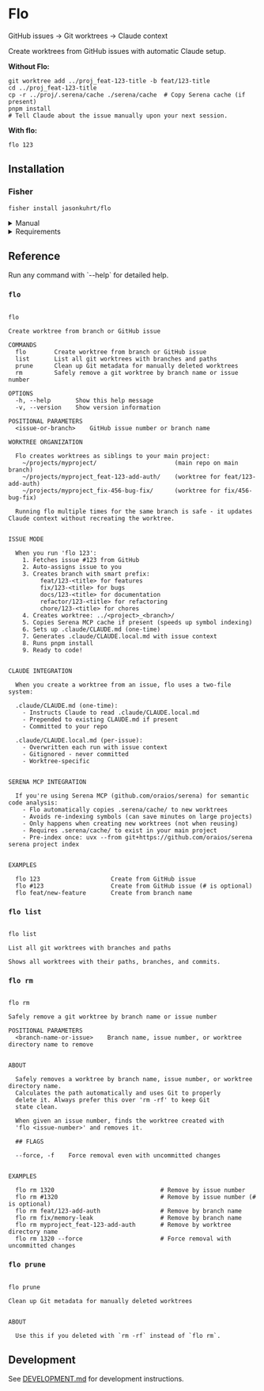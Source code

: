 # Flo

GitHub issues → Git worktrees → Claude context

Create worktrees from GitHub issues with automatic Claude setup.

**Without Flo:**

```fish
git worktree add ../proj_feat-123-title -b feat/123-title
cd ../proj_feat-123-title
cp -r ../proj/.serena/cache ./serena/cache  # Copy Serena cache (if present)
pnpm install
# Tell Claude about the issue manually upon your next session.
```

**With flo:**

```fish
flo 123
```

## Installation

### Fisher

```fish
fisher install jasonkuhrt/flo
```

<details>
<summary>Manual</summary>

```fish
git clone https://github.com/jasonkuhrt/flo.git ~/projects/flo
cd ~/projects/flo
make install
```

</details>

<details>
<summary>Requirements</summary>

- **Fish shell** (3.0+)
- **git** and **GitHub CLI** (`gh`) - must be authenticated (`gh auth login`)
- **jq** - JSON parser
  - macOS: `brew install jq`
- **pnpm** - for auto-installing dependencies (optional but recommended)

</details>

<!-- REFERENCE_START -->
## Reference

Run any command with \`--help\` for detailed help.

### `flo`

```

flo

Create worktree from branch or GitHub issue

COMMANDS
  flo        Create worktree from branch or GitHub issue
  list       List all git worktrees with branches and paths
  prune      Clean up Git metadata for manually deleted worktrees
  rm         Safely remove a git worktree by branch name or issue number

OPTIONS
  -h, --help       Show this help message
  -v, --version    Show version information

POSITIONAL PARAMETERS
  <issue-or-branch>    GitHub issue number or branch name

WORKTREE ORGANIZATION

  Flo creates worktrees as siblings to your main project:
    ~/projects/myproject/                      (main repo on main branch)
    ~/projects/myproject_feat-123-add-auth/    (worktree for feat/123-add-auth)
    ~/projects/myproject_fix-456-bug-fix/      (worktree for fix/456-bug-fix)

  Running flo multiple times for the same branch is safe - it updates Claude context without recreating the worktree.


ISSUE MODE

  When you run 'flo 123':
    1. Fetches issue #123 from GitHub
    2. Auto-assigns issue to you
    3. Creates branch with smart prefix:
         feat/123-<title> for features
         fix/123-<title> for bugs
         docs/123-<title> for documentation
         refactor/123-<title> for refactoring
         chore/123-<title> for chores
    4. Creates worktree: ../<project>_<branch>/
    5. Copies Serena MCP cache if present (speeds up symbol indexing)
    6. Sets up .claude/CLAUDE.md (one-time)
    7. Generates .claude/CLAUDE.local.md with issue context
    8. Runs pnpm install
    9. Ready to code!


CLAUDE INTEGRATION

  When you create a worktree from an issue, flo uses a two-file system:

  .claude/CLAUDE.md (one-time):
    - Instructs Claude to read .claude/CLAUDE.local.md
    - Prepended to existing CLAUDE.md if present
    - Committed to your repo

  .claude/CLAUDE.local.md (per-issue):
    - Overwritten each run with issue context
    - Gitignored - never committed
    - Worktree-specific


SERENA MCP INTEGRATION

  If you're using Serena MCP (github.com/oraios/serena) for semantic code analysis:
    - Flo automatically copies .serena/cache/ to new worktrees
    - Avoids re-indexing symbols (can save minutes on large projects)
    - Only happens when creating new worktrees (not when reusing)
    - Requires .serena/cache/ to exist in your main project
    - Pre-index once: uvx --from git+https://github.com/oraios/serena serena project index


EXAMPLES

  flo 123                    Create from GitHub issue
  flo #123                   Create from GitHub issue (# is optional)
  flo feat/new-feature       Create from branch name
```

### `flo list`

```

flo list

List all git worktrees with branches and paths

Shows all worktrees with their paths, branches, and commits.
```

### `flo rm`

```

flo rm

Safely remove a git worktree by branch name or issue number

POSITIONAL PARAMETERS
  <branch-name-or-issue>    Branch name, issue number, or worktree directory name to remove


ABOUT

  Safely removes a worktree by branch name, issue number, or worktree directory name.
  Calculates the path automatically and uses Git to properly
  delete it. Always prefer this over 'rm -rf' to keep Git
  state clean.

  When given an issue number, finds the worktree created with
  'flo <issue-number>' and removes it.

  ## FLAGS

  --force, -f    Force removal even with uncommitted changes


EXAMPLES

  flo rm 1320                              # Remove by issue number
  flo rm #1320                             # Remove by issue number (# is optional)
  flo rm feat/123-add-auth                 # Remove by branch name
  flo rm fix/memory-leak                   # Remove by branch name
  flo rm myproject_feat-123-add-auth       # Remove by worktree directory name
  flo rm 1320 --force                      # Force removal with uncommitted changes
```

### `flo prune`

```

flo prune

Clean up Git metadata for manually deleted worktrees


ABOUT

  Use this if you deleted with `rm -rf` instead of `flo rm`.
```
<!-- REFERENCE_END -->
## Development

See [DEVELOPMENT.md](DEVELOPMENT.md) for development instructions.
